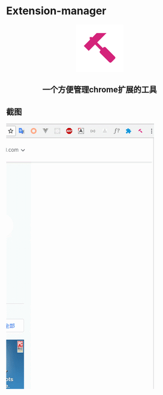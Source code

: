 # Extension-manager

<div style="text-align: center">
<img src="src/images/icon128.png" />
<h2>一个方便管理chrome扩展的工具</h2>
</div>

## 截图

![截图2](screenshotgif.gif)
